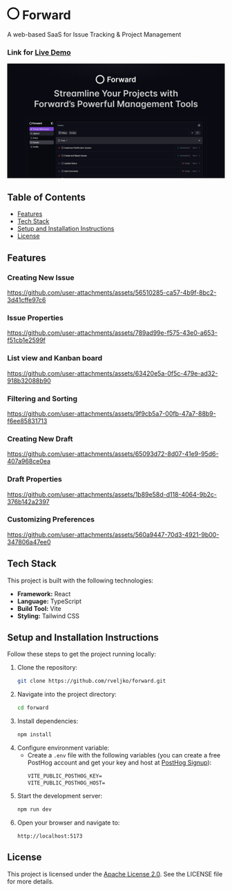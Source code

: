 # <img src="public/favicon.svg" alt="Logo" height="28"> Forward

A web-based SaaS for Issue Tracking & Project Management

### Link for [Live Demo](https://forward-demo-app.netlify.app/)

<img src='public/meta-image.png' alt="Preview of application" />

## Table of Contents

- [Features](#features)
- [Tech Stack](#tech-stack)
- [Setup and Installation Instructions](#setup-and-installation-instructions)
- [License](#license)

## Features

### Creating New Issue
https://github.com/user-attachments/assets/56510285-ca57-4b9f-8bc2-3d41cffe97c6

### Issue Properties
https://github.com/user-attachments/assets/789ad99e-f575-43e0-a653-f51cb1e2599f

### List view and Kanban board
https://github.com/user-attachments/assets/63420e5a-0f5c-479e-ad32-918b32088b90

### Filtering and Sorting
https://github.com/user-attachments/assets/9f9cb5a7-00fb-47a7-88b9-f6ee85831713

### Creating New Draft
https://github.com/user-attachments/assets/65093d72-8d07-41e9-95d6-407a968ce0ea

### Draft Properties
https://github.com/user-attachments/assets/1b89e58d-d118-4064-9b2c-376b142a2397

### Customizing Preferences
https://github.com/user-attachments/assets/560a9447-70d3-4921-9b00-347806a47ee0

## Tech Stack

This project is built with the following technologies:

- **Framework:** React
- **Language:** TypeScript
- **Build Tool:** Vite
- **Styling:** Tailwind CSS

## Setup and Installation Instructions

Follow these steps to get the project running locally:

1. Clone the repository:
   ```bash
   git clone https://github.com/rveljko/forward.git
   ```
2. Navigate into the project directory:
   ```bash
   cd forward
   ```
3. Install dependencies:
   ```bash
   npm install
   ```
4. Configure environment variable:
   - Create a `.env` file with the following variables (you can create a free PostHog account and get your key and host at [PostHog Signup](https://us.posthog.com/signup)):
     ```
     VITE_PUBLIC_POSTHOG_KEY=
     VITE_PUBLIC_POSTHOG_HOST=
     ```
5. Start the development server:
   ```bash
   npm run dev
   ```
6. Open your browser and navigate to:
   ```
   http://localhost:5173
   ```

## License

This project is licensed under the [Apache License 2.0](LICENSE). See the LICENSE file for more details.
